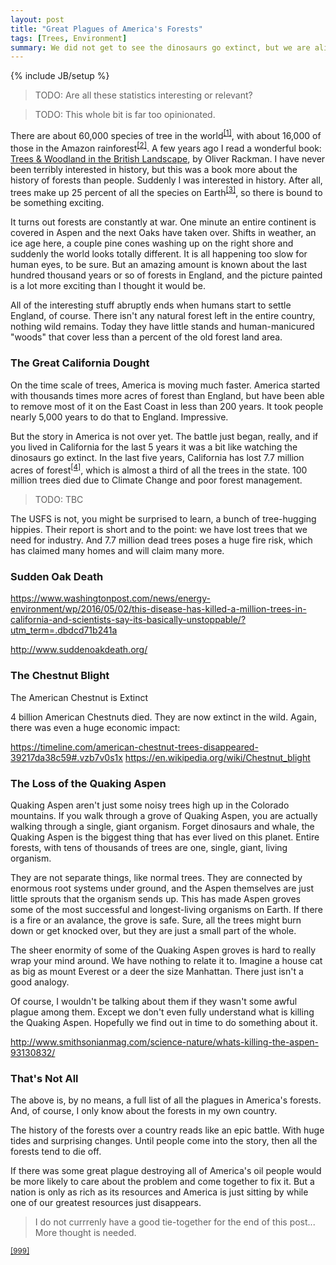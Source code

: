 ```yaml
---
layout: post
title: "Great Plagues of America's Forests"
tags: [Trees, Environment]
summary: We did not get to see the dinosaurs go extinct, but we are alive in the middle of the extinction of the forests.
---
```

{% include JB/setup %}

> TODO: Are all these statistics interesting or relevant?

> TODO: This whole bit is far too opinionated.  

There are about 60,000 species of tree in the world<sup><a href="http://www.bbc.com/news/science-environment-39492977" target="_blank" title="Wikipedia Reference">[1]</a></sup>, with about 16,000 of those in the Amazon rainforest<sup><a href="https://en.wikipedia.org/wiki/Amazon_rainforest#cite_note-eurekalert.org-2" target="_blank" title="Wikipedia Reference">[2]</a></sup>. A few years ago I read a wonderful book: <a href="http://a.co/6YqQoNG" target="_blank" title="Link to Book on Amazon">Trees & Woodland in the British Landscape</a>, by Oliver Rackman. I have never been terribly interested in history, but this was a book more about the history of forests than people. Suddenly I was interested in history. After all, trees make up 25 percent of all the species on Earth<sup><a href="https://en.wikipedia.org/wiki/Tree#Overview" target="_blank" title="Wikipedia Reference">[3]</a></sup>, so there is bound to be something exciting.

It turns out forests are constantly at war.  One minute an entire continent is covered in Aspen and the next Oaks have taken over. Shifts in weather, an ice age here, a couple pine cones washing up on the right shore and suddenly the world looks totally different. It is all happening too slow for human eyes, to be sure. But an amazing amount is known about the last hundred thousand years or so of forests in England, and the picture painted is a lot more exciting than I thought it would be.

All of the interesting stuff abruptly ends when humans start to settle England, of course. There isn't any natural forest left in the entire country, nothing wild remains. Today they have little stands and human-manicured "woods" that cover less than a percent of the old forest land area.


### The Great California Dought

On the time scale of trees, America is moving much faster. America started with thousands times more acres of forest than England, but have been able to remove most of it on the East Coast in less than 200 years. It took people nearly 5,000 years to do that to England. Impressive.

But the story in America is not over yet. The battle just began, really, and if you lived in California for the last 5 years it was a bit like watching the dinosaurs go extinct. In the last five years, California has lost 7.7 million acres of forest<sup><a href="https://www.fs.fed.us/news/releases/new-aerial-survey-identifies-more-100-million-dead-trees-california" target="_blank" title="USFS - CA tree death count">[4]</a></sup>, which is almost a third of all the trees in the state.  100 million trees died due to Climate Change and poor forest management.

> TODO: TBC

The USFS is not, you might be surprised to learn, a bunch of tree-hugging hippies. Their report is short and to the point: we have lost trees that we need for industry. And 7.7 million dead trees poses a huge fire risk, which has claimed many homes and will claim many more.


### Sudden Oak Death

https://www.washingtonpost.com/news/energy-environment/wp/2016/05/02/this-disease-has-killed-a-million-trees-in-california-and-scientists-say-its-basically-unstoppable/?utm_term=.dbdcd71b241a

http://www.suddenoakdeath.org/


### The Chestnut Blight

The American Chestnut is Extinct

4 billion American Chestnuts died. They are now extinct in the wild. Again, there was even a huge economic impact:

https://timeline.com/american-chestnut-trees-disappeared-39217da38c59#.vzb7v0s1x
https://en.wikipedia.org/wiki/Chestnut_blight


### The Loss of the Quaking Aspen

Quaking Aspen aren't just some noisy trees high up in the Colorado mountains. If you walk through a grove of Quaking Aspen, you are actually walking through a single, giant organism. Forget dinosaurs and whale, the Quaking Aspen is the biggest thing that has ever lived on this planet. Entire forests, with tens of thousands of trees are one, single, giant, living organism.

They are not separate things, like normal trees. They are connected by enormous root systems under ground, and the Aspen themselves are just little sprouts that the organism sends up.  This has made Aspen groves some of the most successful and longest-living organisms on Earth. If there is a fire or an avalance, the grove is safe. Sure, all the trees might burn down or get knocked over, but they are just a small part of the whole.

The sheer enormity of some of the Quaking Aspen groves is hard to really wrap your mind around. We have nothing to relate it to. Imagine a house cat as big as mount Everest or a deer the size Manhattan. There just isn't a good analogy.

Of course, I wouldn't be talking about them if they wasn't some awful plague among them. Except we don't even fully understand what is killing the Quaking Aspen. Hopefully we find out in time to do something about it.

http://www.smithsonianmag.com/science-nature/whats-killing-the-aspen-93130832/


### That's Not All

The above is, by no means, a full list of all the plagues in America's forests. And, of course, I only know about the forests in my own country. 

The history of the forests over a country reads like an epic battle. With huge tides and surprising changes. Until people come into the story, then all the forests tend to die off.

If there was some great plague destroying all of America's oil people would be more likely to care about the problem and come together to fix it. But a nation is only as rich as its resources and America is just sitting by while one of our greatest resources just disappears.

> I do not currrenly have a good tie-together for the end of this post... More thought is needed.


<sup><a href="" target="_blank" title="">[999]</a></sup>
